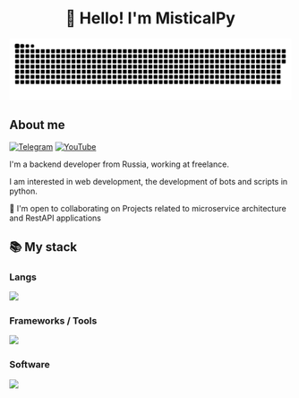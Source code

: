 <h1 align="center">👋 Hello! I'm MisticalPy </h1>

<p align="center">
 <img width="600" src="https://github.com/BaggerFast/BaggerFast/blob/28443d47abb8fcc0c3e48df1b0b1b93423fb5920/assets/github-snake.svg" alt="snake"/>
</p>

## About me
[![Telegram](https://img.shields.io/badge/-Telegram-2CA5E0?style=flat&logo=telegram&logoColor=white)](https://t.me/MisticalPy_blog)
[![YouTube](https://img.shields.io/badge/-YouTube-FF0000?style=flat&logo=youtube&logoColor=white)](https://www.youtube.com/)

I'm a backend developer from Russia, working at freelance.

I am interested in web development, the development of bots and scripts in python.

🤝  I'm open to collaborating on Projects related to microservice architecture and RestAPI applications

<h2><b>📚 My stack</b></h2>
<p>
    <h3>Langs</h3>
    <img src="https://skillicons.dev/icons?i=py,html,css,js,postgres,sqlite&perline=7" />
    <h3>Frameworks / Tools</h3>
    <img src="https://skillicons.dev/icons?i=unity,flask,pygame,linux,hibernate,githubactions,fastapi,docker,git,bootstrap&perline=7" />
    <h3>Software</h3>
    <img src="https://skillicons.dev/icons?i=pycharm,neovim,postman,ultimate&perline=7" />
    <br>
</p>

